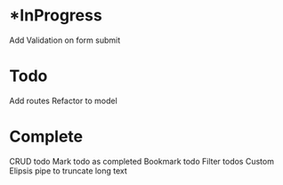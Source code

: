 *InProgress
===============
Add Validation on form submit

Todo
==========
Add routes
Refactor to model


Complete
===========
CRUD todo
Mark todo as completed
Bookmark todo
Filter todos
Custom Elipsis pipe to truncate long text

